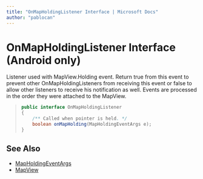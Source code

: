 ```yaml
---
title: "OnMapHoldingListener Interface | Microsoft Docs"
author: "pablocan"
---
```


# OnMapHoldingListener Interface (Android only)

Listener used with MapView.Holding event. Return true from this event to prevent other OnMapHoldingListeners from receiving this event or false to allow other listeners to receive his notification as well. Events are processed in the order they were attached to the MapView.

>```java
> public interface OnMapHoldingListener
> {
>     /** Called when pointer is held. */
>     boolean onMapHolding(MapHoldingEventArgs e);
> }
>```

## See Also

* [MapHoldingEventArgs](MapHoldingEventArgs-class.md)
* [MapView](../MapView-class.md)